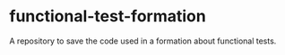 # functional-test-formation
A repository to save the code used in a formation about functional tests.
